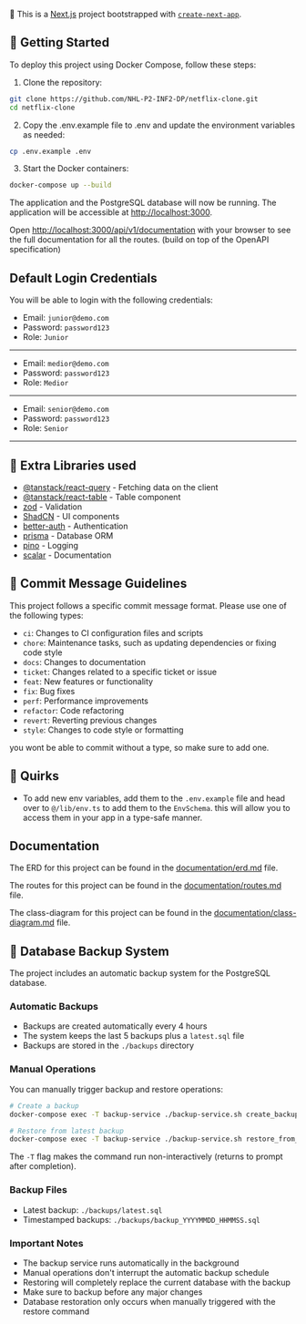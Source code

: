 🚀 This is a [Next.js](https://nextjs.org) project bootstrapped with [`create-next-app`](https://nextjs.org/docs/app/api-reference/cli/create-next-app).

## 🚧 Getting Started

To deploy this project using Docker Compose, follow these steps:

1. Clone the repository:

```bash
git clone https://github.com/NHL-P2-INF2-DP/netflix-clone.git
cd netflix-clone
```

2. Copy the .env.example file to .env and update the environment variables as needed:

```bash
cp .env.example .env
```

3. Start the Docker containers:

```bash
docker-compose up --build
```

The application and the PostgreSQL database will now be running. The application will be accessible at [http://localhost:3000](http://localhost:3000).

Open [http://localhost:3000/api/v1/documentation](http://localhost:3000/api/v1/documentation) with your browser to see the full documentation for all the routes. (build on top of the OpenAPI specification)

## Default Login Credentials

You will be able to login with the following credentials:

- Email: `junior@demo.com`
- Password: `password123`
- Role: `Junior`

---

- Email: `medior@demo.com`
- Password: `password123`
- Role: `Medior`

---

- Email: `senior@demo.com`
- Password: `password123`
- Role: `Senior`

---

## 🚀 Extra Libraries used

- [@tanstack/react-query](https://tanstack.com/query/v5) - Fetching data on the client
- [@tanstack/react-table](https://tanstack.com/table) - Table component
- [zod](https://zod.dev/) - Validation
- [ShadCN](https://shadcn.com/) - UI components
- [better-auth](https://better-auth.com/) - Authentication
- [prisma](https://prisma.io/) - Database ORM
- [pino](https://github.com/pinojs/pino) - Logging
- [scalar](https://scalar.com/) - Documentation

## 🚧 Commit Message Guidelines

This project follows a specific commit message format. Please use one of the following types:

- `ci`: Changes to CI configuration files and scripts
- `chore`: Maintenance tasks, such as updating dependencies or fixing code style
- `docs`: Changes to documentation
- `ticket`: Changes related to a specific ticket or issue
- `feat`: New features or functionality
- `fix`: Bug fixes
- `perf`: Performance improvements
- `refactor`: Code refactoring
- `revert`: Reverting previous changes
- `style`: Changes to code style or formatting

you wont be able to commit without a type, so make sure to add one.

## 🚨 Quirks

- To add new env variables, add them to the `.env.example` file and head over to `@/lib/env.ts` to add them to the `EnvSchema`. this will allow you to access them in your app in a type-safe manner.

## Documentation

The ERD for this project can be found in the [documentation/erd.md](https://github.com/NHL-P2-INF2-DP/netflix-clone/tree/main/documentation/erd.md) file.

The routes for this project can be found in the [documentation/routes.md](https://github.com/NHL-P2-INF2-DP/netflix-clone/tree/main/documentation/routes.md) file.

The class-diagram for this project can be found in the [documentation/class-diagram.md](https://github.com/NHL-P2-INF2-DP/netflix-clone/tree/main/documentation/class-diagram.md) file.

## 🔄 Database Backup System

The project includes an automatic backup system for the PostgreSQL database.

### Automatic Backups
- Backups are created automatically every 4 hours
- The system keeps the last 5 backups plus a `latest.sql` file
- Backups are stored in the `./backups` directory

### Manual Operations
You can manually trigger backup and restore operations:

```bash
# Create a backup
docker-compose exec -T backup-service ./backup-service.sh create_backup

# Restore from latest backup
docker-compose exec -T backup-service ./backup-service.sh restore_from_backup
```


The `-T` flag makes the command run non-interactively (returns to prompt after completion).

### Backup Files
- Latest backup: `./backups/latest.sql`
- Timestamped backups: `./backups/backup_YYYYMMDD_HHMMSS.sql`

### Important Notes
- The backup service runs automatically in the background
- Manual operations don't interrupt the automatic backup schedule
- Restoring will completely replace the current database with the backup
- Make sure to backup before any major changes
- Database restoration only occurs when manually triggered with the restore command
